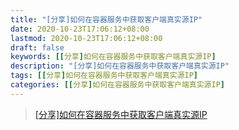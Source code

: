 ```yaml
---
title: "[分享]如何在容器服务中获取客户端真实源IP"
date: 2020-10-23T17:06:12+08:00
lastmod: 2020-10-23T17:06:12+08:00
draft: false
keywords: [[分享]如何在容器服务中获取客户端真实源IP]
description: "[分享]如何在容器服务中获取客户端真实源IP"
tags: [[分享]如何在容器服务中获取客户端真实源IP]
categories: [[分享]如何在容器服务中获取客户端真实源IP]
---
```


>   [[分享]如何在容器服务中获取客户端真实源IP](https://cloud.tencent.com/developer/article/1721204?sharedUid=7774809)